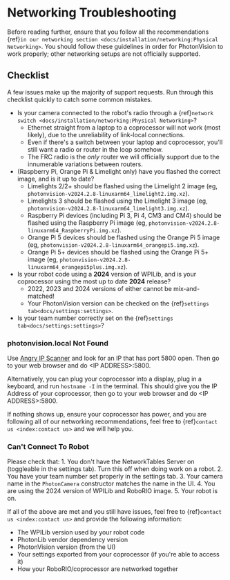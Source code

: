 # Networking Troubleshooting

Before reading further, ensure that you follow all the recommendations {ref}`in our networking section <docs/installation/networking:Physical Networking>`. You should follow these guidelines in order for PhotonVision to work properly; other networking setups are not officially supported.

## Checklist

A few issues make up the majority of support requests. Run through this checklist quickly to catch some common mistakes.

- Is your camera connected to the robot's radio through a {ref}`network switch <docs/installation/networking:Physical Networking>`?
  - Ethernet straight from a laptop to a coprocessor will not work (most likely), due to the unreliability of link-local connections.
  - Even if there's a switch between your laptop and coprocessor, you'll still want a radio or router in the loop somehow.
  - The FRC radio is the _only_ router we will officially support due to the innumerable variations between routers.
- (Raspberry Pi, Orange Pi & Limelight only) have you flashed the correct image, and is it up to date?
  - Limelights 2/2+ should be flashed using the Limelight 2 image (eg, `photonvision-v2024.2.8-linuxarm64_limelight2.img.xz`).
  - Limelights 3 should be flashed using the Limelight 3 image (eg, `photonvision-v2024.2.8-linuxarm64_limelight3.img.xz`).
  - Raspberry Pi devices (including Pi 3, Pi 4, CM3 and CM4) should be flashed using the Raspberry Pi image (eg, `photonvision-v2024.2.8-linuxarm64_RaspberryPi.img.xz`).
  - Orange Pi 5 devices should be flashed using the Orange Pi 5 image (eg, `photonvision-v2024.2.8-linuxarm64_orangepi5.img.xz`).
  - Orange Pi 5+ devices should be flashed using the Orange Pi 5+ image (eg, `photonvision-v2024.2.8-linuxarm64_orangepi5plus.img.xz`).
- Is your robot code using a **2024** version of WPILib, and is your coprocessor using the most up to date **2024** release?
  - 2022, 2023 and 2024 versions of either cannot be mix-and-matched!
  - Your PhotonVision version can be checked on the {ref}`settings tab<docs/settings:settings>`.
- Is your team number correctly set on the {ref}`settings tab<docs/settings:settings>`?

### photonvision.local Not Found

Use [Angry IP Scanner](https://angryip.org/) and look for an IP that has port 5800 open. Then go to your web browser and do \<IP ADDRESS>:5800.

Alternatively, you can plug your coprocessor into a display, plug in a keyboard, and run `hostname -I` in the terminal. This should give you the IP Address of your coprocessor, then go to your web browser and do \<IP ADDRESS>:5800.

If nothing shows up, ensure your coprocessor has power, and you are following all of our networking recommendations, feel free to {ref}`contact us <index:contact us>` and we will help you.

### Can't Connect To Robot

Please check that:
1\. You don't have the NetworkTables Server on (toggleable in the settings tab). Turn this off when doing work on a robot.
2\. You have your team number set properly in the settings tab.
3\. Your camera name in the `PhotonCamera` constructor matches the name in the UI.
4\. You are using the 2024 version of WPILib and RoboRIO image.
5\. Your robot is on.

If all of the above are met and you still have issues, feel free to {ref}`contact us <index:contact us>` and provide the following information:

- The WPILib version used by your robot code
- PhotonLib vendor dependency version
- PhotonVision version (from the UI)
- Your settings exported from your coprocessor (if you're able to access it)
- How your RoboRIO/coprocessor are networked together
